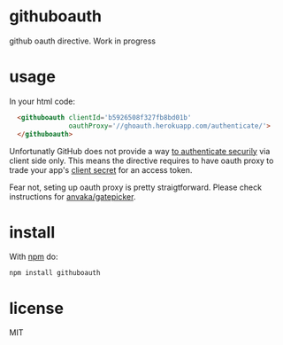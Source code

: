 # githuboauth

github oauth directive. Work in progress

# usage

In your html code:

``` html
  <githuboauth clientId='b5926508f327fb8bd01b'
               oauthProxy='//ghoauth.herokuapp.com/authenticate/'>
  </githuboauth>
```

Unfortunatly GitHub does not provide a way [to authenticate securily](https://developer.github.com/v3/oauth/#web-application-flow)
via client side only. This means the directive requires to have oauth proxy to
trade your app's [client secret](https://developer.github.com/v3/oauth/#github-redirects-back-to-your-site)
for an access token.

Fear not, seting up oauth proxy is pretty straigtforward. Please check instructions
for [anvaka/gatepicker](https://github.com/anvaka/gatekeeper).


# install

With [npm](https://npmjs.org) do:

```
npm install githuboauth
```

# license

MIT

